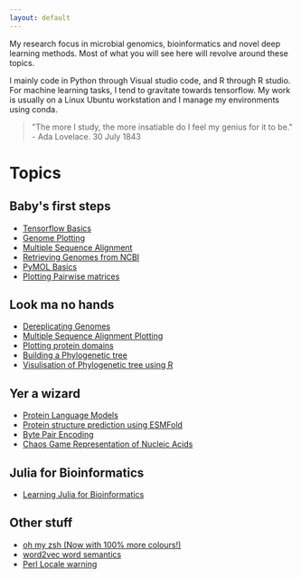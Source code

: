 ```yaml
---
layout: default
---
```


My research focus in microbial genomics, bioinformatics and novel deep learning methods. Most of what you will see here will revolve around these topics.

I mainly code in Python through Visual studio code, and R through R studio. 
For machine learning tasks, I tend to gravitate towards tensorflow. 
My work is usually on a Linux Ubuntu workstation and I manage my environments using conda.

> "The more I study, the more insatiable do I feel my genius for it to be." - Ada Lovelace. 30 July 1843

# Topics

## Baby's first steps

* [Tensorflow Basics](./basics/tf_basics.md)
* [Genome Plotting](./basics/plot_genome.md)
* [Multiple Sequence Alignment](./basics/msa.md)
* [Retrieving Genomes from NCBI](./basics/ncbi_datasets.md)
* [PyMOL Basics](./basics/pymol.md)
* [Plotting Pairwise matrices](./posts/pairwise_matrix.md)

## Look ma no hands
* [Dereplicating Genomes](./posts/skder.md)
* [Multiple Sequence Alignment Plotting](./basics/plot_msa.md)
* [Plotting protein domains](./posts/plot_protein.md)
* [Building a Phylogenetic tree](./posts/tree.md)
* [Visulisation of Phylogenetic tree using R](./posts/phylo.md)

## Yer a wizard

* [Protein Language Models](./posts/plm.md)
* [Protein structure prediction using ESMFold](./posts/esmfold.md)
* [Byte Pair Encoding](./posts/BPE.md)
* [Chaos Game Representation of Nucleic Acids](./posts/cgr.md)

## Julia for Bioinformatics

* [Learning Julia for Bioinformatics](./julia/julia_home.md)

## Other stuff

* [oh my zsh (Now with 100% more colours!)](./others/ohmyzsh.md)
* [word2vec word semantics](./others/word2vec.md)
* [Perl Locale warning](./others/perl.md)
